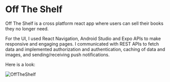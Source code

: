 # Off The Shelf
Off The Shelf is a cross platform react app where users can sell their books they no longer need.

For the UI, I used React Navigation, Android Studio and Expo APIs to make responsive and engaging pages.
I communicated with REST APIs to fetch data and implemented authorization and authentication, caching of data and images, and sending/receiving push notifications.

Here is a look:



![OffTheShelf ](https://user-images.githubusercontent.com/72419841/167765959-fddbbee4-a063-4b01-b28e-6636b32beaee.jpg)

